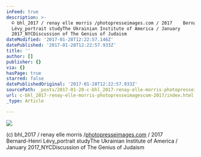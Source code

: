 ```yaml
---
inFeed: true
description: >-
  © bhl_2017 / renay elle morris /photopresseimages.com / 2017    Bernard-Henri
  Lévy_portrait studyThe Ukrainian Institute of America / January
  2017_NYCDiscussion of The Genius of Judaism 
dateModified: '2017-01-28T12:22:57.146Z'
datePublished: '2017-01-28T12:22:57.933Z'
title: ''
author: []
publisher: {}
via: {}
hasPage: true
starred: false
datePublishedOriginal: '2017-01-28T12:22:57.933Z'
sourcePath: _posts/2017-01-28-c-bhl_2017-renay-elle-morris-photopresseimagescom-2017.md
url: c-bhl_2017-renay-elle-morris-photopresseimagescom-2017/index.html
_type: Article

---
```

![](https://the-grid-user-content.s3-us-west-2.amazonaws.com/5f582e36-bc68-404f-b36b-2450002b80c3.jpg)

(c) bhl\_2017 / renay elle morris /[photopresseimages.com][0] / 2017  
Bernard-Henri Lévy\_portrait studyThe Ukrainian Institute of America / January 2017\_NYCDiscussion of The Genius of Judaism 

[0]: http://photopresseimages.com/